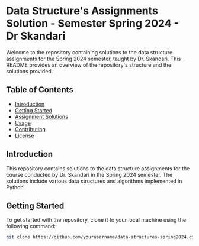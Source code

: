 # Data Structure's Assignments Solution - Semester Spring 2024 - Dr Skandari

Welcome to the repository containing solutions to the data structure assignments for the Spring 2024 semester, taught by Dr. Skandari. This README provides an overview of the repository's structure and the solutions provided.

## Table of Contents
- [Introduction](#introduction)
- [Getting Started](#getting-started)
- [Assignment Solutions](#assignment-solutions)
- [Usage](#usage)
- [Contributing](#contributing)
- [License](#license)

## Introduction

This repository contains solutions to the data structure assignments for the course conducted by Dr. Skandari in the Spring 2024 semester. The solutions include various data structures and algorithms implemented in Python.

## Getting Started

To get started with the repository, clone it to your local machine using the following command:

```bash
git clone https://github.com/yourusername/data-structures-spring2024.git

